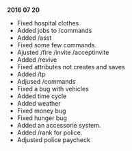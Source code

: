 **2016 07 20**
- Fixed hospital clothes
- Added jobs to /commands
- Added /asst
- Fixed some few commands
- Ajusted /fire /invite /acceptinvite
- Added /revive
- Fixed attributes not creates and saves
- Added /tp
- Adjused /commands
- Fixed a bug with vehicles
- Added time cycle
- Added weather
- Fixed money bug
- Fixed hunger bug
- Added an accessorie system.
- Added /rank for police.
- Adjusted police paycheck
